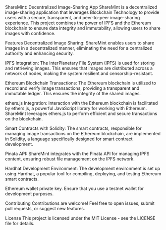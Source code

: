 
ShareMint: Decentralized Image-Sharing App
ShareMint is a decentralized image-sharing application that leverages Blockchain Technology to provide users with a secure, transparent, and peer-to-peer image-sharing experience. This project combines the power of IPFS and the Ethereum blockchain to ensure data integrity and immutability, allowing users to share images with confidence.

Features
Decentralized Image Sharing: ShareMint enables users to share images in a decentralized manner, eliminating the need for a centralized authority and enhancing security.

IPFS Integration: The InterPlanetary File System (IPFS) is used for storing and retrieving images. This ensures that images are distributed across a network of nodes, making the system resilient and censorship-resistant.

Ethereum Blockchain Transactions: The Ethereum blockchain is utilized to record and verify image transactions, providing a transparent and immutable ledger. This ensures the integrity of the shared images.

ethers.js Integration: Interaction with the Ethereum blockchain is facilitated by ethers.js, a powerful JavaScript library for working with Ethereum. ShareMint leverages ethers.js to perform efficient and secure transactions on the blockchain.

Smart Contracts with Solidity: The smart contracts, responsible for managing image transactions on the Ethereum blockchain, are implemented in Solidity, a language specifically designed for smart contract development.

Pinata API: ShareMint integrates with the Pinata API for managing IPFS content, ensuring robust file management on the IPFS network.

Hardhat Development Environment: The development environment is set up using Hardhat, a popular tool for compiling, deploying, and testing Ethereum smart contracts.

Ethereum wallet private key. Ensure that you use a testnet wallet for development purposes.

Contributing
Contributions are welcome! Feel free to open issues, submit pull requests, or suggest new features.

License
This project is licensed under the MIT License - see the LICENSE file for details.

